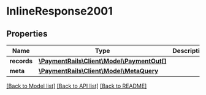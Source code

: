 # InlineResponse2001

## Properties
Name | Type | Description | Notes
------------ | ------------- | ------------- | -------------
**records** | [**\PaymentRails\Client\Model\PaymentOut[]**](PaymentOut.md) |  | [optional] 
**meta** | [**\PaymentRails\Client\Model\MetaQuery**](MetaQuery.md) |  | [optional] 

[[Back to Model list]](../README.md#documentation-for-models) [[Back to API list]](../README.md#documentation-for-api-endpoints) [[Back to README]](../README.md)


